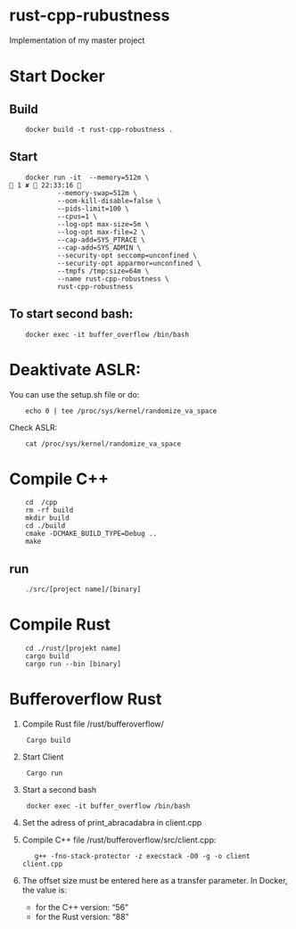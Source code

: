 # rust-cpp-rubustness
Implementation of my master project


# Start Docker 

## Build

        docker build -t rust-cpp-robustness .
        
## Start

        docker run -it  --memory=512m \                                                                              1 ✘  22:33:16 
                --memory-swap=512m \
                --oom-kill-disable=false \
                --pids-limit=100 \
                --cpus=1 \
                --log-opt max-size=5m \
                --log-opt max-file=2 \
                --cap-add=SYS_PTRACE \
                --cap-add=SYS_ADMIN \
                --security-opt seccomp=unconfined \
                --security-opt apparmor=unconfined \
                --tmpfs /tmp:size=64m \
                --name rust-cpp-robustness \
                rust-cpp-robustness

## To start second bash:

        docker exec -it buffer_overflow /bin/bash



# Deaktivate ASLR:
You can use the setup.sh file or do:

        echo 0 | tee /proc/sys/kernel/randomize_va_space

Check ASLR:

        cat /proc/sys/kernel/randomize_va_space

# Compile C++

        cd  /cpp
        rm -rf build
        mkdir build
        cd ./build
        cmake -DCMAKE_BUILD_TYPE=Debug ..    
        make

## run

        ./src/[project name]/[binary]

# Compile Rust

        cd ./rust/[projekt name]
        cargo build
        cargo run --bin [binary]  


# Bufferoverflow Rust

1. Compile Rust file /rust/bufferoverflow/
        
        Cargo build

2. Start Client
    
        Cargo run

3. Start a second bash 
   
        docker exec -it buffer_overflow /bin/bash

4. Set the adress of print_abracadabra in client.cpp
5. Compile C++ file /rust/bufferoverflow/src/client.cpp:
   
          g++ -fno-stack-protector -z execstack -O0 -g -o client client.cpp

6. The offset size must be entered here as a transfer parameter. In Docker, the value is:
      * for the C++ version: “56”
      * for the Rust version: “88”
  


